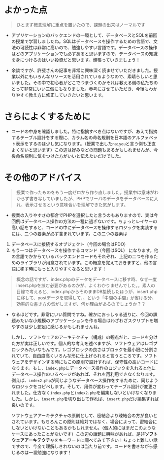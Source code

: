 # よかった点
> ひとまず概念理解に重点を置いたので、課題の出来はノーマルです
- アプリケーションのバックエンドの一環として、データベースとSQLを前回の授業で学習しましたね。SQLはデータベースを操作するための言語で、文法の可読性は非常に高いので、勉強しやすい言語です。データベースの操作はどのアプリケーションでも必ずあると思いますので、データベースの知識を身につけるのはいい投資だと思います。頑張っていきましょう！

- 余談ですが、許斐さんの記事を非常に興味深く読ませていただきました。授業以外にもいろんなリソースを活用されているようなので、素晴らしいと思いました。その中で初心者がどこでつまづくのかそれは教える側の私たちのとって非常にいい三個にもなりました。参考にさせていただき、今後もわかりやすく教え方に修正していきたいと思います。

# さらによくするために
- コードの中身を確認しました。特に指摘すべき点はないですが、あえて指摘するテーブル設計をする際に、カラム名の命名規則を日本語のアルファベット表示をするのは少し気になります。（授業で出した`naiyou`と言う例も正直よくないと思います）この辺は好みなどの問題もあるかもしれませんが、今後命名規則に気をつけた方がいいと伝えたいだけでした。

# その他のアドバイス
> 授業で作ったものをもう一度ゼロから作り直しました。授業中は意味がわからず書き写していましたが、PHPでサーバのデータをデータベースに入れ、表示させるという意味合いを理解できた気がします。
- 授業の入りやすさの都合でPHPを選択したと言うのもありますので、実は今回例はデータベース操作の方法の一種に過ぎないです。ちょっとレイヤーの高い話をすると、コードの中にデータベースを操作するロジックを実装するには、二つの要素が必ず含まれています。この二つの要素は
1. データベースに接続するオブジェクト（今回の場合はPDO）
2. もう一つはデータベースを操作するコマンド（今回はSQL）
になります。他の言語でかからているバックエンドコードもそれぞれ、上記の二つを作るためのライブラリが用意されています。この概念を覚えておきますと、他の言語に移す時にもっと入りやすくなると思います！

> 概念の話ですが、index.phpのデータをデータベースに移す時、なぜ一度insert.phpを挟む必要があるのかが、よくわかりませんでした。。素人の目線で考えると、index.phpからそのままDB接続したほうが、insert.phpに移して、postデータを取得して、、という「中間の手間」が省ける分、効率的な書き方の気がしますが、何か理由があるのでしょうか？？
- なるほどです。非常にいい質問ですね。確かにおっしゃる通りに、今回の課題みたいな小規模のアプリケーションを作る場合はわざわざスクリプトを増やすのは少し蛇足に感じるかもしれませんね。

  しかし、ソフトウェアのアーキテクチャ（構成）の観点だと、コードを分けた方が実は正しいです。個人的な考えを述べますが、ソフトウェアはレゴプロックみたいなもんです。レゴブロックの良さはブロックを最小限に分割されていて、自由度高くいろんな形に仕上げられると言うところです。ソフトウェアをデザインする時にもこの原則で設計すれば、保守性の高いコードになります。もし、`index.php`にデータベース操作のロジックを入れると他にデータベース操作のいるページがあれば、それを再利用できなくなります。例えば、`index2.php`が同じようなデータベース操作をするために、同じようなロジックをコピペします。そして、用件が変わってテーブル設計が変更されました。仕方なく`index.php`と`index2.php`を編集しないといけなくなりました。しかし、`insert.php`を切り出して作れば、`insert.php`だけ編集すれば良いのです。

  ソフトウェアアーキテクチャの原則として、密結合より疎結合の方が良いとされています。もちろんこの原則は絶対ではなく、場合によって、密結合にしないといけないこともあるかもしれません。（個人的にはまだこのようなケースにあったことがないです）この辺の話題に興味があれば、是非**ソフトウェアアーキテクチャ**をキーワードに調べてみて下さい！ちょっと難しい話ですので、今全て理解しきれないのは当たり前です。コードを書きながら感じるのは一番勉強になります！



